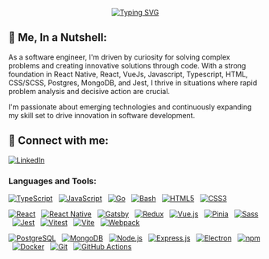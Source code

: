 <p align="center"><a href="https://git.io/typing-svg"><img src="https://readme-typing-svg.demolab.com?font=bangers&size=49&pause=1000&width=600&height=97&lines=Hey+there%2C+I'm+Rob.;Welcome+to+my+GitHub!" alt="Typing SVG" /></a></p>

## 🥜 Me, In a Nutshell:
As a software engineer, I'm driven by curiosity for solving complex problems and creating innovative solutions through code. With a strong foundation in React Native, React, VueJs, Javascript, 
Typescript, HTML, CSS/SCSS, Postgres, MongoDB, and Jest, I thrive in situations where rapid problem analysis and decisive action are crucial.

I'm passionate about emerging technologies and continuously expanding my skill set to drive innovation in software development.

## 🍻 Connect with me:

[![LinkedIn](https://img.shields.io/badge/LinkedIn-0077B5?style=for-the-badge&logo=linkedin&logoColor=white)](https://linkedin.com/in/rob-sinz)
<br> 

<h3 align="left">Languages and Tools:</h3>
<div>
  <span>  

  [![TypeScript](https://skillicons.dev/icons?i=ts)](https://www.typescriptlang.org/ "TypeScript") &nbsp;
  [![JavaScript](https://skillicons.dev/icons?i=js)](https://developer.mozilla.org/en-US/docs/Web/JavaScript "JavaScript") &nbsp;
  [![Go](https://skillicons.dev/icons?i=go)](https://golang.org "Go") &nbsp;
  [![Bash](https://skillicons.dev/icons?i=bash)](https://www.gnu.org/software/bash/ "Bash") &nbsp;
  [![HTML5](https://skillicons.dev/icons?i=html)](https://www.w3.org/html/ "HTML") &nbsp;
  [![CSS3](https://skillicons.dev/icons?i=css)](https://www.w3schools.com/css/ "CSS") &nbsp;
  </span> 
  <span>  

  [![React](https://skillicons.dev/icons?i=react)](https://reactjs.org/ "React")  &nbsp; 
  [![React Native](https://skillicons.dev/icons?i=react&theme=light)](https://reactnative.dev/ "React Native")  &nbsp; 
  [![Gatsby](https://skillicons.dev/icons?i=gatsby)](https://www.gatsbyjs.com/ "Gatsby")  &nbsp; 
  [![Redux](https://skillicons.dev/icons?i=redux)](https://redux.js.org "Redux")  &nbsp; 
  [![Vue.js](https://skillicons.dev/icons?i=vue)](https://vuejs.org/ "Vue.js")  &nbsp; 
  [![Pinia](https://skillicons.dev/icons?i=pinia)](https://pinia.vuejs.org/ "Pinia")  &nbsp; 
  [![Sass](https://skillicons.dev/icons?i=sass)](https://sass-lang.com/ "Sass")  &nbsp; 
  [![Jest](https://skillicons.dev/icons?i=jest)](https://jestjs.io "Jest")  &nbsp; 
  [![Vitest](https://skillicons.dev/icons?i=vitest)](https://vitest.dev/ "Vitest")  &nbsp; 
  [![Vite](https://skillicons.dev/icons?i=vite)](https://vitejs.dev/ "Vite")  &nbsp; 
  [![Webpack](https://skillicons.dev/icons?i=webpack)](https://webpack.js.org/ "Webpack")  &nbsp; 
  </span> 
  <span>  

  [![PostgreSQL](https://skillicons.dev/icons?i=postgres)](https://www.postgresql.org "PostgreSQL")  &nbsp; 
  [![MongoDB](https://skillicons.dev/icons?i=mongodb)](https://www.mongodb.com/ "MongoDB")  &nbsp; 
  [![Node.js](https://skillicons.dev/icons?i=nodejs)](https://nodejs.org/en "Node.js")  &nbsp; 
  [![Express.js](https://skillicons.dev/icons?i=express)](https://expressjs.com/ "Express.js")  &nbsp; 
  [![Electron](https://skillicons.dev/icons?i=electron)](https://www.electronjs.org "Electron")  &nbsp; 
  [![npm](https://skillicons.dev/icons?i=npm)](https://www.npmjs.com/ "npm")  &nbsp; 
  [![Docker](https://skillicons.dev/icons?i=docker)](https://www.docker.com/ "Docker")  &nbsp; 
  [![Git](https://skillicons.dev/icons?i=git)](https://git-scm.com/ "Git")  &nbsp; 
  [![GitHub Actions](https://skillicons.dev/icons?i=githubactions)](https://docs.github.com/en/actions "GitHub Actions")  &nbsp;
  </span> 
</div>  
<br>  
<br>










